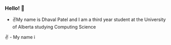 ### Hello! 👋
- ✌️My name is Dhaval Patel and I am a third year student at the University of Alberta studying Computing Science

✌️ - My name i 
